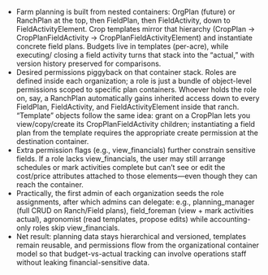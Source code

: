 - Farm planning is built from nested containers: OrgPlan
(future) or RanchPlan at the top, then FieldPlan, then
FieldActivity, down to FieldActivityElement. Crop templates
mirror that hierarchy (CropPlan → CropPlanFieldActivity →
CropPlanFieldActivityElement) and instantiate concrete field
plans. Budgets live in templates (per-acre), while executing/
closing a field activity turns that stack into the “actual,”
with version history preserved for comparisons.
- Desired permissions piggyback on that container stack.
Roles are defined inside each organization; a role is just
a bundle of object-level permissions scoped to specific
plan containers. Whoever holds the role on, say, a RanchPlan
automatically gains inherited access down to every FieldPlan,
FieldActivity, and FieldActivityElement inside that ranch.
“Template” objects follow the same idea: grant on a CropPlan
lets you view/copy/create its CropPlanFieldActivity children;
instantiating a field plan from the template requires the
appropriate create permission at the destination container.
- Extra permission flags (e.g., view_financials) further
constrain sensitive fields. If a role lacks view_financials,
the user may still arrange schedules or mark activities
complete but can’t see or edit the cost/price attributes
attached to those elements—even though they can reach the
container.
- Practically, the first admin of each organization seeds
the role assignments, after which admins can delegate:
e.g., planning_manager (full CRUD on Ranch/Field plans),
field_foreman (view + mark activities actual), agronomist
(read templates, propose edits) while accounting-only roles
skip view_financials.
- Net result: planning data stays hierarchical and versioned,
templates remain reusable, and permissions flow from the
organizational container model so that budget-vs-actual
tracking can involve operations staff without leaking
financial-sensitive data.
